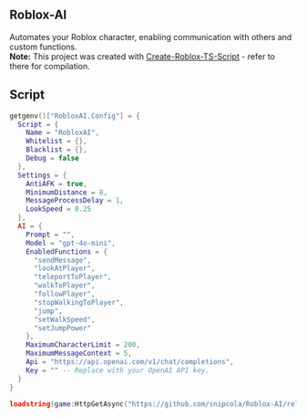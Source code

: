 ## Roblox-AI

Automates your Roblox character, enabling communication with others and custom functions.<br/>
**Note:** This project was created with [Create-Roblox-TS-Script](https://github.com/snipcola/Create-Roblox-TS-Script) - refer to there for compilation.

## Script

```lua
getgenv()["RobloxAI.Config"] = {
  Script = {
    Name = "RobloxAI",
    Whitelist = {},
    Blacklist = {},
    Debug = false
  },
  Settings = {
    AntiAFK = true,
    MinimumDistance = 8,
    MessageProcessDelay = 1,
    LookSpeed = 0.25
  },
  AI = {
    Prompt = "",
    Model = "gpt-4o-mini",
    EnabledFunctions = {
      "sendMessage",
      "lookAtPlayer",
      "teleportToPlayer",
      "walkToPlayer",
      "followPlayer",
      "stopWalkingToPlayer",
      "jump",
      "setWalkSpeed",
      "setJumpPower"
    },
    MaximumCharacterLimit = 200,
    MaximumMessageContext = 5,
    Api = "https://api.openai.com/v1/chat/completions",
    Key = "" -- Replace with your OpenAI API key.
  }
}

loadstring(game:HttpGetAsync("https://github.com/snipcola/Roblox-AI/releases/latest/download/script.min.lua"))()
```
